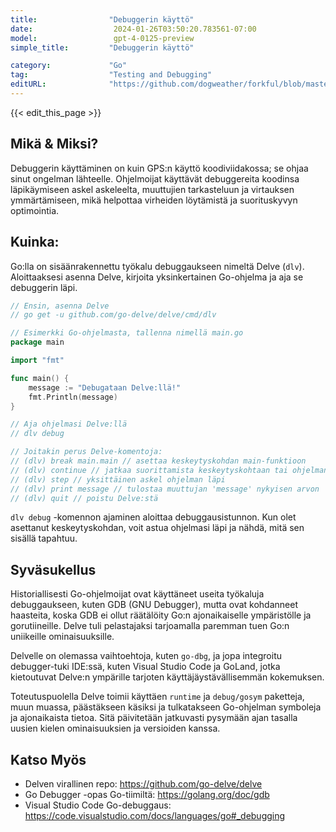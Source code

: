 ```yaml
---
title:                "Debuggerin käyttö"
date:                  2024-01-26T03:50:20.783561-07:00
model:                 gpt-4-0125-preview
simple_title:         "Debuggerin käyttö"

category:             "Go"
tag:                  "Testing and Debugging"
editURL:              "https://github.com/dogweather/forkful/blob/master/content/fi/go/using-a-debugger.md"
---
```


{{< edit_this_page >}}

## Mikä & Miksi?
Debuggerin käyttäminen on kuin GPS:n käyttö koodiviidakossa; se ohjaa sinut ongelman lähteelle. Ohjelmoijat käyttävät debuggereita koodinsa läpikäymiseen askel askeleelta, muuttujien tarkasteluun ja virtauksen ymmärtämiseen, mikä helpottaa virheiden löytämistä ja suorituskyvyn optimointia.

## Kuinka:
Go:lla on sisäänrakennettu työkalu debuggaukseen nimeltä Delve (`dlv`). Aloittaaksesi asenna Delve, kirjoita yksinkertainen Go-ohjelma ja aja se debuggerin läpi.

```Go
// Ensin, asenna Delve
// go get -u github.com/go-delve/delve/cmd/dlv

// Esimerkki Go-ohjelmasta, tallenna nimellä main.go
package main

import "fmt"

func main() {
    message := "Debugataan Delve:llä!"
    fmt.Println(message)
}

// Aja ohjelmasi Delve:llä
// dlv debug

// Joitakin perus Delve-komentoja:
// (dlv) break main.main // asettaa keskeytyskohdan main-funktioon
// (dlv) continue // jatkaa suorittamista keskeytyskohtaan tai ohjelman loppuun
// (dlv) step // yksittäinen askel ohjelman läpi
// (dlv) print message // tulostaa muuttujan 'message' nykyisen arvon
// (dlv) quit // poistu Delve:stä
```

`dlv debug` -komennon ajaminen aloittaa debuggausistunnon. Kun olet asettanut keskeytyskohdan, voit astua ohjelmasi läpi ja nähdä, mitä sen sisällä tapahtuu.

## Syväsukellus
Historiallisesti Go-ohjelmoijat ovat käyttäneet useita työkaluja debuggaukseen, kuten GDB (GNU Debugger), mutta ovat kohdanneet haasteita, koska GDB ei ollut räätälöity Go:n ajonaikaiselle ympäristölle ja gorutiineille. Delve tuli pelastajaksi tarjoamalla paremman tuen Go:n uniikeille ominaisuuksille.

Delvelle on olemassa vaihtoehtoja, kuten `go-dbg`, ja jopa integroitu debugger-tuki IDE:ssä, kuten Visual Studio Code ja GoLand, jotka kietoutuvat Delve:n ympärille tarjoten käyttäjäystävällisemmän kokemuksen.

Toteutuspuolella Delve toimii käyttäen `runtime` ja `debug/gosym` paketteja, muun muassa, päästäkseen käsiksi ja tulkatakseen Go-ohjelman symboleja ja ajonaikaista tietoa. Sitä päivitetään jatkuvasti pysymään ajan tasalla uusien kielen ominaisuuksien ja versioiden kanssa.

## Katso Myös
- Delven virallinen repo: https://github.com/go-delve/delve
- Go Debugger -opas Go-tiimiltä: https://golang.org/doc/gdb
- Visual Studio Code Go-debuggaus: https://code.visualstudio.com/docs/languages/go#_debugging
